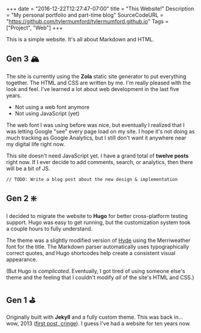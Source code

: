 +++
date = "2016-12-22T12:27:47-07:00"
title = "This Website!"
Description = "My personal portfolio and part-time blog"
SourceCodeURL = "https://github.com/tylermumford/tylermumford.github.io"
Tags = ["Project", "Web"]
+++

This is a simple website. It's all about Markdown and HTML.

## Gen 3 🏔️

The site is currently using the **Zola** static site generator to put everything together. The HTML and CSS are written by me. I'm really pleased with the look and feel. I've learned a lot about web development in the last five years.

- Not using a web font anymore
- Not using JavaScript (yet)

The web font I was using before was nice, but eventually I realized that I was letting Google "see" every page load on my site. I hope it's not doing as much tracking as Google Analytics, but I still don't want it anywhere near my digital life right now.

This site doesn't need JavaScript yet. I have a grand total of **twelve posts** right now. If I ever decide to add comments, search, or analytics, then there will be a bit of JS.

`// TODO: Write a blog post about the new design & implementation`


## Gen 2 ❇️

I decided to migrate the website to **Hugo** for better cross-platform testing support. Hugo was easy to get running, but the customization system took a couple hours to fully understand.

The theme was a slightly modified version of [Hyde](http://themes.gohugo.io/hyde/) using the Merriweather font for the title. The Markdown parser automatically uses typographically correct quotes, and Hugo shortcodes help create a consistent visual appearance.

(But Hugo is _complicated_. Eventually, I got tired of using someone else's theme and the feeling that I couldn't modify _all_ of the site's HTML and CSS.)

## Gen 1 ⛳️

Originally built with **Jekyll** and a fully custom theme. This was back in... wow, 2013 ([first post, cringe][first]). I guess I've had a website for ten years now.

[first]: @/post/inaugural-entry.md

